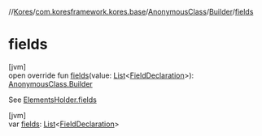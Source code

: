 //[Kores](../../../../index.md)/[com.koresframework.kores.base](../../index.md)/[AnonymousClass](../index.md)/[Builder](index.md)/[fields](fields.md)

# fields

[jvm]\
open override fun [fields](fields.md)(value: [List](https://kotlinlang.org/api/latest/jvm/stdlib/kotlin.collections/-list/index.html)<[FieldDeclaration](../../-field-declaration/index.md)>): [AnonymousClass.Builder](index.md)

See [ElementsHolder.fields](../../-elements-holder/fields.md)

[jvm]\
var [fields](fields.md): [List](https://kotlinlang.org/api/latest/jvm/stdlib/kotlin.collections/-list/index.html)<[FieldDeclaration](../../-field-declaration/index.md)>
